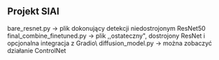 ## Projekt SlAI
bare_resnet.py -> plik dokonujący detekcji niedostrojonym ResNet50\
final_combine_finetuned.py -> plik ,,ostateczny", dostrojony ResNet i opcjonalna integracja z Gradio\ 
diffusion_model.py -> można zobaczyć działanie ControlNet
